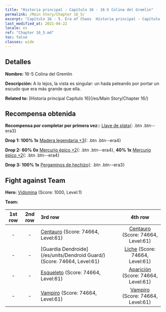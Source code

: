 ```yaml
---
title: "Historia principal - Capítulo 16 - 16-5 Colina del Gremlin"
permalink: /Main Story/Chapter 16_5/
excerpt: "Capítulo 16 - 5. Era of Chaos  Historia principal - Capítulo 16_5. 16-5 Colina del Gremlin"
last_modified_at: 2021-04-22
locale: es
ref: "Chapter 16_5.md"
toc: false
classes: wide
---
```


## Detalles

 **Nombre:** 16-5 Colina del Gremlin

 **Descripción:** A lo lejos, la vista es singular: un hada peleando por portar un escudo que era más grande que ella.

 **Related to:** [Historia principal Capítulo 16](/es/Main Story/Chapter 16/)

## Recompensa obtenida

 **Recompensa por completar por primera vez::** [Llave de plata](/ItemsES/con_693/){: .btn .btn--era3}

 **Drop 1:** **100% 1x** [Madera legendaria +3](/ItemsES/mat_55/){: .btn .btn--era4}

 **Drop 2:** **60% 0x** [Mercurio épico +2](/ItemsES/mat_49/){: .btn .btn--era4}, **40% 1x** [Mercurio épico +2](/ItemsES/mat_49/){: .btn .btn--era4}

 **Drop 3:** **100% 1x** [Pergaminos de hechizo](/ItemsES/con_694/){: .btn .btn--era3}


## Fight against Team
 **Hero:** [Vidomina](/es/heroes/Vidomina/) (Score: 1000, Level:1)

 **Team:**


  | 1st row | 2nd row | 3rd row | 4th row |
  |:----:|:----:|:----|:----:|
  | - | - | [Centauro](/es/units/Centaur/) (Score: 74664, Level:61)  | [Centauro](/es/units/Centaur/) (Score: 74664, Level:61)  |
  | - | - | [Guardia Dendroide](/es/units/Dendroid Guard/) (Score: 74664, Level:61)  | [Liche](/es/units/Lich/) (Score: 74664, Level:61)  |
  | - | - | [Esqueleto](/es/units/Skeleton/) (Score: 74664, Level:61)  | [Aparición](/es/units/Wight/) (Score: 74664, Level:61)  |
  | - | - | [Vampiro](/es/units/Vampire/) (Score: 74664, Level:61)  | [Vampiro](/es/units/Vampire/) (Score: 74664, Level:61)  |


